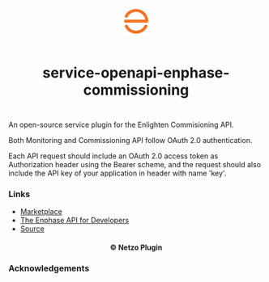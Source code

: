 <div align="center">
  <a href="https://netzo.io" target="_blank" >
    <img height="50" src="https://raw.githubusercontent.com/netzoio/netzo/main/plugins/services/service-openapi-enphase-commissioning/src/assets/icon.png" style="margin: 12px 0px" />
  </a>

  <h1 style="padding: 6px 0px 24px 0px">service-openapi-enphase-commissioning</h1>
</div>

An open-source service plugin for the Enlighten Commisioning API.

Both Monitoring and Commissioning API follow OAuth 2.0 authentication.

Each API request should include an OAuth 2.0 access token as Authorization header using the Bearer scheme, and the request should also include the API key of your application in header with name 'key'.

### Links

- [Marketplace](https://app.netzo.io/marketplace/service-openapi-enphase-commissioning)
- [The Enphase API for Developers](https://developer-v4.enphase.com/docs.html)
- [Source](https://developer-v4.enphase.com/docs.html)

<div align="center">
  <h4>© Netzo Plugin</h4>
</div>

### Acknowledgements
